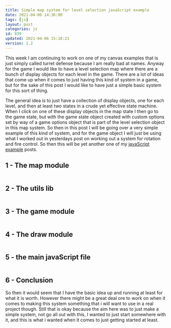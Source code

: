 ```yaml
---
title: Simple map system for level selection javaScript example
date: 2021-04-06 14:36:00
tags: [js]
layout: post
categories: js
id: 839
updated: 2021-04-06 15:18:21
version: 1.2
---
```


This week I am continuing to work on one of my canvas examples that is just simply called turret defense because I am really bad at names. Anyway for the game I would like to have a level selection map where there are a bunch of display objects for each level in the game. There are a lot of ideas that come up when it comes to just having this kind of system in a game, but for the sake of this post I would like to have just a simple basic system for this sort of thing.

The general idea is to just have a collection of display objects, one for each level, and then at least two states in a crude yet effective state machine. When I click on one of these display objects in the map state I then go to the game state, but with the game state object created with custom options set by way of a game options object that is part of the level selection object in this map system. So then in this post I will be going over a very simple example of this kind of system, and for the game object I will just be using what I worked out in yesterdays post on working out a system for rotation and fire control. So then this will be yet another one of my [javaScript example](/2021/04/02/js-javascript-example/) posts.

<!-- more -->

## 1 - The map module

```js
```

## 2 - The utils lib

```js
```

## 3 - The game module

```js
```

## 4 - The draw module

```js
```

## 5 - the main javaScript file

```js
```

## 6 - Conclusion

So then it would seem that I have the basic idea up and running at least for what it is worth. However there might be a great deal ore to work on when it comes to making this system something that i will want to use in a real project though. Still that is okay because the aim here was to just make a simple system, not go all out with this, I wanted to just start somewhere with it, and this is what i wanted when it comes to just getting started at least.